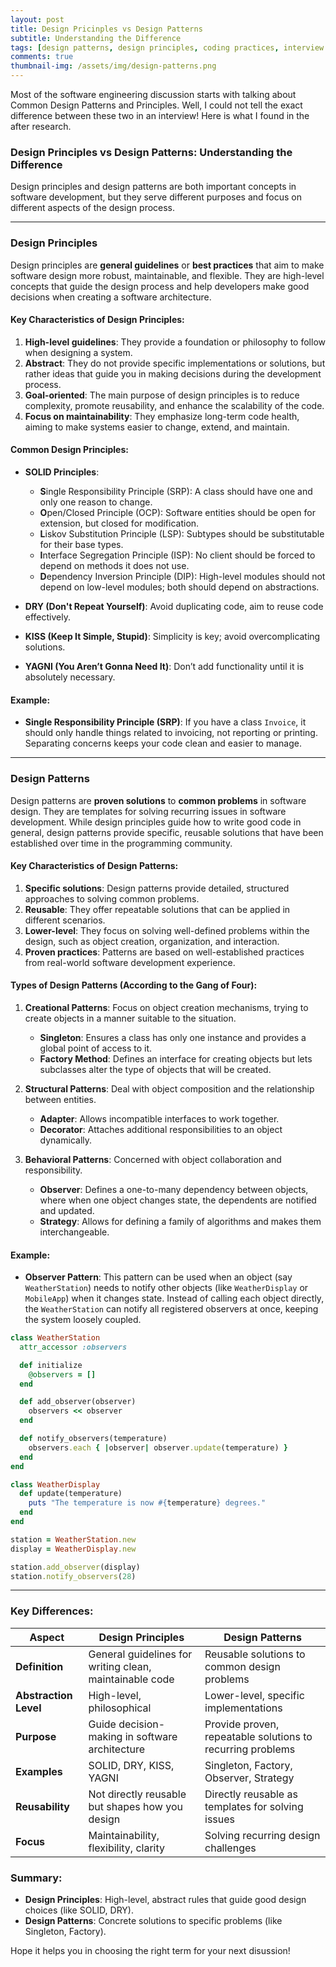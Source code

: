 ```yaml
---
layout: post
title: Design Pricinples vs Design Patterns
subtitle: Understanding the Difference
tags: [design patterns, design principles, coding practices, interview question]
comments: true
thumbnail-img: /assets/img/design-patterns.png
---
```


Most of the software engineering discussion starts with talking about Common Design Patterns and Principles. Well, I could not tell the exact difference between these two in an interview! Here is what I found in the after research.

### Design Principles vs Design Patterns: Understanding the Difference

Design principles and design patterns are both important concepts in software development, but they serve different purposes and focus on different aspects of the design process.

---

### **Design Principles**
Design principles are **general guidelines** or **best practices** that aim to make software design more robust, maintainable, and flexible. They are high-level concepts that guide the design process and help developers make good decisions when creating a software architecture.

#### Key Characteristics of Design Principles:
1. **High-level guidelines**: They provide a foundation or philosophy to follow when designing a system.
2. **Abstract**: They do not provide specific implementations or solutions, but rather ideas that guide you in making decisions during the development process.
3. **Goal-oriented**: The main purpose of design principles is to reduce complexity, promote reusability, and enhance the scalability of the code.
4. **Focus on maintainability**: They emphasize long-term code health, aiming to make systems easier to change, extend, and maintain.

#### Common Design Principles:
- **SOLID Principles**:
  - **S**ingle Responsibility Principle (SRP): A class should have one and only one reason to change.
  - **O**pen/Closed Principle (OCP): Software entities should be open for extension, but closed for modification.
  - **L**iskov Substitution Principle (LSP): Subtypes should be substitutable for their base types.
  - **I**nterface Segregation Principle (ISP): No client should be forced to depend on methods it does not use.
  - **D**ependency Inversion Principle (DIP): High-level modules should not depend on low-level modules; both should depend on abstractions.
  
- **DRY (Don't Repeat Yourself)**: Avoid duplicating code, aim to reuse code effectively.
  
- **KISS (Keep It Simple, Stupid)**: Simplicity is key; avoid overcomplicating solutions.

- **YAGNI (You Aren’t Gonna Need It)**: Don’t add functionality until it is absolutely necessary.

#### Example:
- **Single Responsibility Principle (SRP)**:
  If you have a class `Invoice`, it should only handle things related to invoicing, not reporting or printing. Separating concerns keeps your code clean and easier to manage.
  
---

### **Design Patterns**
Design patterns are **proven solutions** to **common problems** in software design. They are templates for solving recurring issues in software development. While design principles guide how to write good code in general, design patterns provide specific, reusable solutions that have been established over time in the programming community.

#### Key Characteristics of Design Patterns:
1. **Specific solutions**: Design patterns provide detailed, structured approaches to solving common problems.
2. **Reusable**: They offer repeatable solutions that can be applied in different scenarios.
3. **Lower-level**: They focus on solving well-defined problems within the design, such as object creation, organization, and interaction.
4. **Proven practices**: Patterns are based on well-established practices from real-world software development experience.

#### Types of Design Patterns (According to the **Gang of Four**):
1. **Creational Patterns**: Focus on object creation mechanisms, trying to create objects in a manner suitable to the situation.
   - **Singleton**: Ensures a class has only one instance and provides a global point of access to it.
   - **Factory Method**: Defines an interface for creating objects but lets subclasses alter the type of objects that will be created.
   
2. **Structural Patterns**: Deal with object composition and the relationship between entities.
   - **Adapter**: Allows incompatible interfaces to work together.
   - **Decorator**: Attaches additional responsibilities to an object dynamically.

3. **Behavioral Patterns**: Concerned with object collaboration and responsibility.
   - **Observer**: Defines a one-to-many dependency between objects, where when one object changes state, the dependents are notified and updated.
   - **Strategy**: Allows for defining a family of algorithms and makes them interchangeable.

#### Example:
- **Observer Pattern**: 
  This pattern can be used when an object (say `WeatherStation`) needs to notify other objects (like `WeatherDisplay` or `MobileApp`) when it changes state. Instead of calling each object directly, the `WeatherStation` can notify all registered observers at once, keeping the system loosely coupled.

```ruby
class WeatherStation
  attr_accessor :observers

  def initialize
    @observers = []
  end

  def add_observer(observer)
    observers << observer
  end

  def notify_observers(temperature)
    observers.each { |observer| observer.update(temperature) }
  end
end

class WeatherDisplay
  def update(temperature)
    puts "The temperature is now #{temperature} degrees."
  end
end

station = WeatherStation.new
display = WeatherDisplay.new

station.add_observer(display)
station.notify_observers(28)
```

---

### **Key Differences**:

| Aspect                   | **Design Principles**                                 | **Design Patterns**                                    |
|--------------------------|-------------------------------------------------------|--------------------------------------------------------|
| **Definition**            | General guidelines for writing clean, maintainable code | Reusable solutions to common design problems             |
| **Abstraction Level**     | High-level, philosophical                             | Lower-level, specific implementations                   |
| **Purpose**               | Guide decision-making in software architecture        | Provide proven, repeatable solutions to recurring problems |
| **Examples**              | SOLID, DRY, KISS, YAGNI                               | Singleton, Factory, Observer, Strategy                  |
| **Reusability**           | Not directly reusable but shapes how you design       | Directly reusable as templates for solving issues       |
| **Focus**                 | Maintainability, flexibility, clarity                 | Solving recurring design challenges                     |

### Summary:
- **Design Principles**: High-level, abstract rules that guide good design choices (like SOLID, DRY).
- **Design Patterns**: Concrete solutions to specific problems (like Singleton, Factory).

Hope it helps you in choosing the right term for your next disussion!